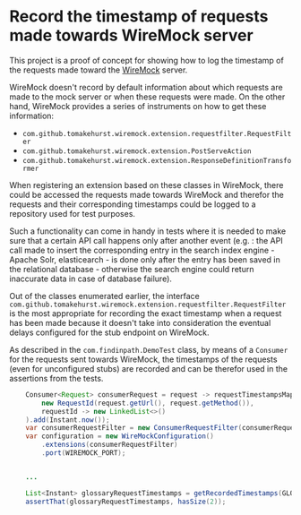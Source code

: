 Record the timestamp of requests made towards WireMock server
=============================================================

This project is a proof of concept for showing how to log the timestamp of the requests
made toward the [WireMock](http://wiremock.org/) server.

WireMock doesn't record by default information about which requests are made to the mock
server or when these requests were made. On the other hand, WireMock provides a series
of instruments on how to get these information:

- `com.github.tomakehurst.wiremock.extension.requestfilter.RequestFilter`
- `com.github.tomakehurst.wiremock.extension.PostServeAction`
- `com.github.tomakehurst.wiremock.extension.ResponseDefinitionTransformer`

When registering an extension based on these classes in WireMock, there could be accessed
the requests made towards WireMock and therefor the requests and their corresponding timestamps 
could be logged to a repository used for test purposes.

Such a functionality can come in handy in tests where it is needed to make sure that a certain
API call happens only after another event (e.g. : the API call made to insert the corresponding
entry in the search index engine - Apache Solr, elasticearch - is done only after the entry has 
been saved in the relational database - otherwise the search engine could return inaccurate data 
in case of database failure).

Out of the classes enumerated earlier, the interface  `com.github.tomakehurst.wiremock.extension.requestfilter.RequestFilter`
is the most appropriate for recording the exact timestamp when a request has been made because it doesn't
take into consideration the eventual delays configured for the stub endpoint on WireMock.

As described in the `com.findinpath.DemoTest` class, 
by means of a `Consumer` for the requests sent towards WireMock, 
the timestamps of the requests (even for unconfigured stubs) are
recorded and can be therefor used in the assertions from the tests.  

```java
    Consumer<Request> consumerRequest = request -> requestTimestampsMap.computeIfAbsent(
        new RequestId(request.getUrl(), request.getMethod()),
        requestId -> new LinkedList<>()
    ).add(Instant.now());
    var consumerRequestFilter = new ConsumerRequestFilter(consumerRequest);
    var configuration = new WireMockConfiguration()
        .extensions(consumerRequestFilter)
        .port(WIREMOCK_PORT);


    ...

    List<Instant> glossaryRequestTimestamps = getRecordedTimestamps(GLOSSARY_ENDPOINT, RequestMethod.GET);
    assertThat(glossaryRequestTimestamps, hasSize(2));
```